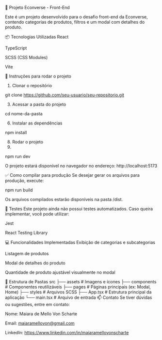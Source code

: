 🛒 Projeto Econverse - Front-End

Este é um projeto desenvolvido para o desafio front-end da Econverse, contendo categorias de produtos, filtros e um modal com detalhes do produto.

📦 Tecnologias Utilizadas
React

TypeScript

SCSS (CSS Modules)

Vite

🚀 Instruções para rodar o projeto
1. Clonar o repositório
   
git clone https://github.com/seu-usuario/seu-repositorio.git

3. Acessar a pasta do projeto

cd nome-da-pasta

6. Instalar as dependências
   
npm install

8. Rodar o projeto
9. 
npm run dev

O projeto estará disponível no navegador no endereço: http://localhost:5173

✅ Como compilar para produção
Se desejar gerar os arquivos para produção, execute:

npm run build

Os arquivos compilados estarão disponíveis na pasta /dist.

🧪 Testes
Este projeto ainda não possui testes automatizados.
Caso queira implementar, você pode utilizar:

Jest

React Testing Library

💻 Funcionalidades Implementadas
Exibição de categorias e subcategorias

Listagem de produtos

Modal de detalhes do produto

Quantidade de produto ajustável visualmente no modal

📂 Estrutura de Pastas
src
├── assets          # Imagens e ícones
├── components      # Componentes reutilizáveis
├── pages           # Páginas principais (ex: Modal, Home)
├── styles          # Arquivos SCSS
├── App.tsx         # Estrutura principal da aplicação
└── main.tsx        # Arquivo de entrada
📫 Contato
Se tiver dúvidas ou sugestões, entre em contato:

Nome: Maiara de Mello Von Scharte

Email: maiaramellovon@gmail.com

LinkedIn: https://www.linkedin.com/in/maiaramellovonscharte

